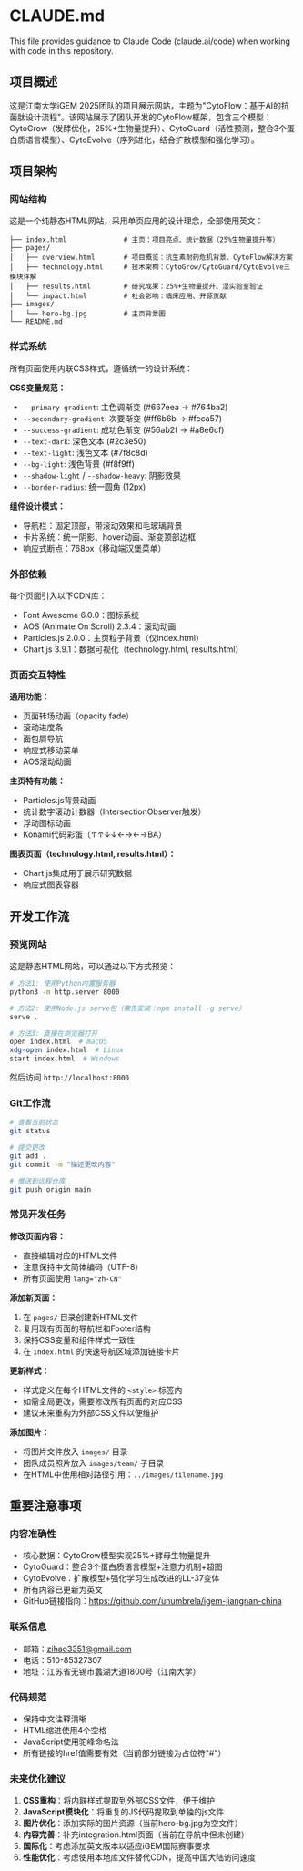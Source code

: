 # CLAUDE.md

This file provides guidance to Claude Code (claude.ai/code) when working with code in this repository.

## 项目概述

这是江南大学iGEM 2025团队的项目展示网站，主题为"CytoFlow：基于AI的抗菌肽设计流程"。该网站展示了团队开发的CytoFlow框架，包含三个模型：CytoGrow（发酵优化，25%+生物量提升）、CytoGuard（活性预测，整合3个蛋白质语言模型）、CytoEvolve（序列进化，结合扩散模型和强化学习）。

## 项目架构

### 网站结构

这是一个纯静态HTML网站，采用单页应用的设计理念，全部使用英文：

```
├── index.html              # 主页：项目亮点、统计数据（25%生物量提升等）
├── pages/
│   ├── overview.html       # 项目概览：抗生素耐药危机背景、CytoFlow解决方案
│   ├── technology.html     # 技术架构：CytoGrow/CytoGuard/CytoEvolve三模块详解
│   ├── results.html        # 研究成果：25%+生物量提升、湿实验室验证
│   └── impact.html         # 社会影响：临床应用、开源贡献
├── images/
│   └── hero-bg.jpg         # 主页背景图
└── README.md
```

### 样式系统

所有页面使用内联CSS样式，遵循统一的设计系统：

**CSS变量规范：**
- `--primary-gradient`: 主色调渐变 (#667eea → #764ba2)
- `--secondary-gradient`: 次要渐变 (#ff6b6b → #feca57)
- `--success-gradient`: 成功色渐变 (#56ab2f → #a8e6cf)
- `--text-dark`: 深色文本 (#2c3e50)
- `--text-light`: 浅色文本 (#7f8c8d)
- `--bg-light`: 浅色背景 (#f8f9ff)
- `--shadow-light` / `--shadow-heavy`: 阴影效果
- `--border-radius`: 统一圆角 (12px)

**组件设计模式：**
- 导航栏：固定顶部，带滚动效果和毛玻璃背景
- 卡片系统：统一阴影、hover动画、渐变顶部边框
- 响应式断点：768px（移动端汉堡菜单）

### 外部依赖

每个页面引入以下CDN库：
- Font Awesome 6.0.0：图标系统
- AOS (Animate On Scroll) 2.3.4：滚动动画
- Particles.js 2.0.0：主页粒子背景（仅index.html）
- Chart.js 3.9.1：数据可视化（technology.html, results.html）

### 页面交互特性

**通用功能：**
- 页面转场动画（opacity fade）
- 滚动进度条
- 面包屑导航
- 响应式移动菜单
- AOS滚动动画

**主页特有功能：**
- Particles.js背景动画
- 统计数字滚动计数器（IntersectionObserver触发）
- 浮动图标动画
- Konami代码彩蛋（↑↑↓↓←→←→BA）

**图表页面（technology.html, results.html）：**
- Chart.js集成用于展示研究数据
- 响应式图表容器

## 开发工作流

### 预览网站

这是静态HTML网站，可以通过以下方式预览：

```bash
# 方法1: 使用Python内置服务器
python3 -m http.server 8000

# 方法2: 使用Node.js serve包（需先安装：npm install -g serve）
serve .

# 方法3: 直接在浏览器打开
open index.html  # macOS
xdg-open index.html  # Linux
start index.html  # Windows
```

然后访问 `http://localhost:8000`

### Git工作流

```bash
# 查看当前状态
git status

# 提交更改
git add .
git commit -m "描述更改内容"

# 推送到远程仓库
git push origin main
```

### 常见开发任务

**修改页面内容：**
- 直接编辑对应的HTML文件
- 注意保持中文简体编码（UTF-8）
- 所有页面使用 `lang="zh-CN"`

**添加新页面：**
1. 在 `pages/` 目录创建新HTML文件
2. 复用现有页面的导航栏和Footer结构
3. 保持CSS变量和组件样式一致性
4. 在 `index.html` 的快速导航区域添加链接卡片

**更新样式：**
- 样式定义在每个HTML文件的 `<style>` 标签内
- 如需全局更改，需要修改所有页面的对应CSS
- 建议未来重构为外部CSS文件以便维护

**添加图片：**
- 将图片文件放入 `images/` 目录
- 团队成员照片放入 `images/team/` 子目录
- 在HTML中使用相对路径引用：`../images/filename.jpg`

## 重要注意事项

### 内容准确性
- 核心数据：CytoGrow模型实现25%+酵母生物量提升
- CytoGuard：整合3个蛋白质语言模型+注意力机制+超图
- CytoEvolve：扩散模型+强化学习生成改进的LL-37变体
- 所有内容已更新为英文
- GitHub链接指向：https://github.com/unumbrela/igem-jiangnan-china

### 联系信息
- 邮箱：zihao3351@gmail.com
- 电话：510-85327307
- 地址：江苏省无锡市蠡湖大道1800号（江南大学）

### 代码规范
- 保持中文注释清晰
- HTML缩进使用4个空格
- JavaScript使用驼峰命名法
- 所有链接的href值需要有效（当前部分链接为占位符"#"）

### 未来优化建议
1. **CSS重构**：将内联样式提取到外部CSS文件，便于维护
2. **JavaScript模块化**：将重复的JS代码提取到单独的js文件
3. **图片优化**：添加实际的图片资源（当前hero-bg.jpg为空文件）
4. **内容完善**：补充integration.html页面（当前在导航中但未创建）
5. **国际化**：考虑添加英文版本以适应iGEM国际赛事要求
6. **性能优化**：考虑使用本地库文件替代CDN，提高中国大陆访问速度
